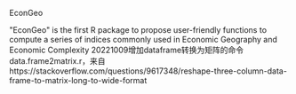 EconGeo

"EconGeo" is the first R package to propose user-friendly functions to compute a series of indices commonly used in Economic Geography and Economic Complexity
20221009增加dataframe转换为矩阵的命令data.frame2matrix.r，来自https://stackoverflow.com/questions/9617348/reshape-three-column-data-frame-to-matrix-long-to-wide-format

